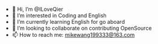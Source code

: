 - 👋 Hi, I’m @ILoveQier
- 👀 I’m interested in Coding and English
- 🌱 I’m currently learning English for go aboard
- 💞️ I’m looking to collaborate on contributing OpenSource
- 📫 How to reach me: mikewang199333@163.com

<!---
ILoveQier/ILoveQier is a ✨ special ✨ repository because its `README.md` (this file) appears on your GitHub profile.
You can click the Preview link to take a look at your changes.
--->
